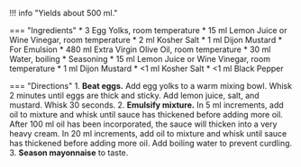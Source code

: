 !!! info "Yields about 500 ml."

=== "Ingredients"
    * 3 Egg Yolks, room temperature
    * 15 ml Lemon Juice or Wine Vinegar, room temperature
    * 2 ml Kosher Salt
    * 1 ml Dijon Mustard
    * For Emulsion
        * 480 ml Extra Virgin Olive Oil, room temperature
        * 30 ml Water, boiling
    * Seasoning
        * 15 ml Lemon Juice or Wine Vinegar, room temperature
        * 1 ml Dijon Mustard
        * <1 ml Kosher Salt
        * <1 ml Black Pepper

=== "Directions"
    1. **Beat eggs.** Add egg yolks to a warm mixing bowl. Whisk 2 minutes until eggs are thick and sticky. Add lemon juice, salt, and mustard. Whisk 30 seconds.
    2. **Emulsify mixture.** In 5 ml increments, add oil to mixture and whisk until sauce has thickened before adding more oil. After 100 ml oil has been incorporated, the sauce will thicken into a very heavy cream. In 20 ml increments, add oil to mixture and whisk until sauce has thickened before adding more oil. Add boiling water to prevent curdling.
    3. **Season mayonnaise** to taste.

[^1]: {{ cite.child_french_cooking }}
